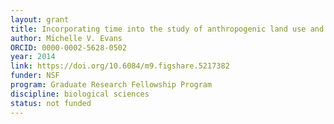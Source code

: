 ```yaml
---
layout: grant
title: Incorporating time into the study of anthropogenic land use and disease
author: Michelle V. Evans
ORCID: 0000-0002-5628-0502
year: 2014
link: https://doi.org/10.6084/m9.figshare.5217382
funder: NSF
program: Graduate Research Fellowship Program
discipline: biological sciences
status: not funded
---
```

